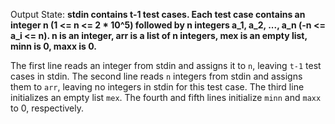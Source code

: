 Output State: **stdin contains t-1 test cases. Each test case contains an integer n (1 <= n <= 2 * 10^5) followed by n integers a_1, a_2, ..., a_n (-n <= a_i <= n). n is an integer, arr is a list of n integers, mex is an empty list, minn is 0, maxx is 0.**

The first line reads an integer from stdin and assigns it to `n`, leaving `t-1` test cases in stdin. The second line reads `n` integers from stdin and assigns them to `arr`, leaving no integers in stdin for this test case. The third line initializes an empty list `mex`. The fourth and fifth lines initialize `minn` and `maxx` to 0, respectively.